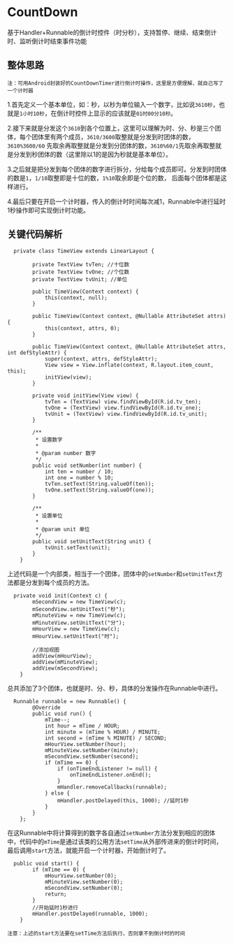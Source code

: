 # CountDown
基于Handler+Runnable的倒计时控件（时分秒），支持暂停、继续、结束倒计时、监听倒计时结束事件功能

## 整体思路
`注：可用Android封装好的CountDownTimer进行倒计时操作，这里是方便理解，就自己写了一个计时器`

1.首先定义一个基本单位，如：秒，以秒为单位输入一个数字，比如说`3610秒`，也就是`1小时10秒`，在倒计时控件上显示的应该就是`01时00分10秒`。<br>

2.接下来就是分发这个`3610`到各个位置上，这里可以理解为时、分、秒是三个团体，每个团体里有两个成员，`3610/3600`取整就是分发到时团体的数，`3610%3600/60`
先取余再取整就是分发到分团体的数，`3610%60/1`先取余再取整就是分发到秒团体的数（这里除以1的是因为秒就是基本单位）。<br>

3.之后就是把分发到每个团体的数字进行拆分，分给每个成员即可。分发到时团体的数是`1`，`1/10`取整即是十位的数，`1%10`取余即是个位的数，
后面每个团体都是这样进行。<br>

4.最后只要在开启一个计时器，传入的倒计时时间每次减1，Runnable中进行延时1秒操作即可实现倒计时功能。

## 关键代码解析
```
  private class TimeView extends LinearLayout {

        private TextView tvTen; //十位数
        private TextView tvOne; //个位数
        private TextView tvUnit; //单位

        public TimeView(Context context) {
            this(context, null);
        }

        public TimeView(Context context, @Nullable AttributeSet attrs) {
            this(context, attrs, 0);
        }

        public TimeView(Context context, @Nullable AttributeSet attrs, int defStyleAttr) {
            super(context, attrs, defStyleAttr);
            View view = View.inflate(context, R.layout.item_count, this);
            initView(view);
        }

        private void initView(View view) {
            tvTen = (TextView) view.findViewById(R.id.tv_ten);
            tvOne = (TextView) view.findViewById(R.id.tv_one);
            tvUnit = (TextView) view.findViewById(R.id.tv_unit);
        }

        /**
         * 设置数字
         *
         * @param number 数字
         */
        public void setNumber(int number) {
            int ten = number / 10;
            int one = number % 10;
            tvTen.setText(String.valueOf(ten));
            tvOne.setText(String.valueOf(one));
        }

        /**
         * 设置单位
         *
         * @param unit 单位
         */
        public void setUnitText(String unit) {
            tvUnit.setText(unit);
        }
    }
```
上述代码是一个内部类，相当于一个团体，团体中的`setNumber`和`setUnitText`方法都是分发到每个成员的方法。

```
  private void init(Context c) {
        mSecondView = new TimeView(c);
        mSecondView.setUnitText("秒");
        mMinuteView = new TimeView(c);
        mMinuteView.setUnitText("分");
        mHourView = new TimeView(c);
        mHourView.setUnitText("时");

        //添加视图
        addView(mHourView);
        addView(mMinuteView);
        addView(mSecondView);
    }
```
总共添加了3个团体，也就是时、分、秒，具体的分发操作在Runnable中进行。
```
  Runnable runnable = new Runnable() {
        @Override
        public void run() {
            mTime--;
            int hour = mTime / HOUR;
            int minute = (mTime % HOUR) / MINUTE;
            int second = (mTime % MINUTE) / SECOND;
            mHourView.setNumber(hour);
            mMinuteView.setNumber(minute);
            mSecondView.setNumber(second);
            if (mTime == 0) {
                if (onTimeEndListener != null) {
                    onTimeEndListener.onEnd();
                }
                mHandler.removeCallbacks(runnable);
            } else {
                mHandler.postDelayed(this, 1000); //延时1秒
            }
        }
    };
```
在这Runnable中将计算得到的数字各自通过`setNumber`方法分发到相应的团体中，代码中的`mTime`是通过该类的公用方法`setTime`从外部传进来的倒计时时间，
最后调用`start`方法，就能开启一个计时器，开始倒计时了。
```
  public void start() {
        if (mTime == 0) {
            mHourView.setNumber(0);
            mMinuteView.setNumber(0);
            mSecondView.setNumber(0);
            return;
        }
        //开始延时1秒进行
        mHandler.postDelayed(runnable, 1000);
    }
```
`注意：上述的start方法要在setTime方法后执行，否则拿不到倒计时的时间`
